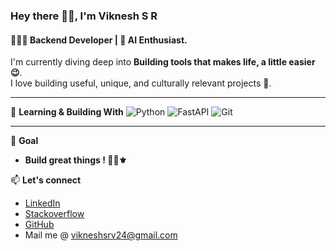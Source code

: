### Hey there 👋🏻, I'm Viknesh S R
#### 🧑🏽‍💻 Backend Developer | 🧠 AI Enthusiast.
I'm currently diving deep into **Building tools that makes life, a little easier 😉**.  
I love building useful, unique, and culturally relevant projects 🦚.

---

🌱 **Learning & Building With**
![Python](https://img.shields.io/badge/-Python-333333?style=flat&logo=python)
![FastAPI](https://img.shields.io/badge/-FastAPI-333333?style=flat&logo=fastapi)
![Git](https://img.shields.io/badge/-Git-333333?style=flat&logo=git)

---

🎯 **Goal**
- **Build great things ! 🧩🌌⚜️**

📫 **Let's connect**
- [LinkedIn](https://www.linkedin.com/in/vikneshsrv24/)
- [Stackoverflow](https://stackoverflow.com/users/17945526/srv)
- [GitHub](https://github.com/vikneshsrv24)
- Mail me @ vikneshsrv24@gmail.com
